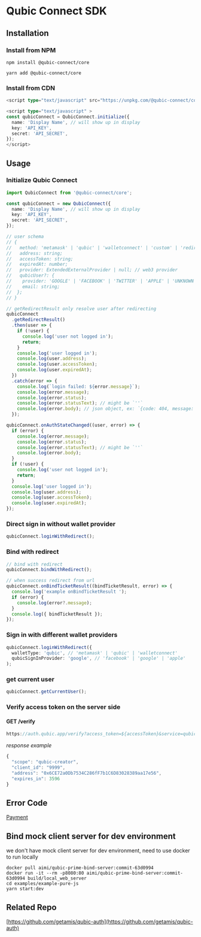 # Qubic Connect SDK

## Installation

### Install from NPM

```cli
npm install @qubic-connect/core
```

```cli
yarn add @qubic-connect/core
```

### Install from CDN

```ts
<script type="text/javascript" src="https://unpkg.com/@qubic-connect/core"></script>

<script type="text/javascript" >
const qubicConnect = QubicConnect.initialize({
  name: 'Display Name', // will show up in display
  key: 'API_KEY',
  secret: 'API_SECRET',
});
</script>
```

## Usage

### Initialize Qubic Connect

```ts
import QubicConnect from '@qubic-connect/core';

const qubicConnect = new QubicConnect({
  name: 'Display Name', // will show up in display
  key: 'API_KEY',
  secret: 'API_SECRET',
});

// user schema
// {
//   method: 'metamask' | 'qubic' | 'walletconnect' | 'custom' | 'redirect';
//   address: string;
//   accessToken: string;
//   expiredAt: number;
//   provider: ExtendedExternalProvider | null; // web3 provider
//   qubicUser?: {
//    provider: 'GOOGLE' | 'FACEBOOK' | 'TWITTER' | 'APPLE' | 'UNKNOWN';
//    email: string;
//  };
// }

// getRedirectResult only resolve user after redirecting
qubicConnect
  .getRedirectResult()
  .then(user => {
    if (!user) {
      console.log('user not logged in');
      return;
    }
    console.log('user logged in');
    console.log(user.address);
    console.log(user.accessToken);
    console.log(user.expiredAt);
  })
  .catch(error => {
    console.log(`login failed: ${error.message}`);
    console.log(error.message);
    console.log(error.status);
    console.log(error.statusText); // might be `''`
    console.log(error.body); // json object, ex: `{code: 404, message: 'resource not found'}`
  });

qubicConnect.onAuthStateChanged((user, error) => {
  if (error) {
    console.log(error.message);
    console.log(error.status);
    console.log(error.statusText); // might be `''`
    console.log(error.body);
  }
  if (!user) {
    console.log('user not logged in');
    return;
  }
  console.log('user logged in');
  console.log(user.address);
  console.log(user.accessToken);
  console.log(user.expiredAt);
});
```

### Direct sign in without wallet provider

```ts
qubicConnect.loginWithRedirect();
```

### Bind with redirect

```ts
// bind with redirect
qubicConnect.bindWithRedirect();

// when success redirect from url
qubicConnect.onBindTicketResult((bindTicketResult, error) => {
  console.log('example onBindTicketResult ');
  if (error) {
    console.log(error?.message);
  }
  console.log({ bindTicketResult });
});
```

### Sign in with different wallet providers

```ts
qubicConnect.loginWithRedirect({
  walletType: 'qubic', // 'metamask' | 'qubic' | 'walletconnect'
  qubicSignInProvider: 'google', // 'facebook' | 'google' | 'apple'
);
```

### get current user

```ts
qubicConnect.getCurrentUser();
```

### Verify access token on the server side

#### GET /verify

```ts
https://auth.qubic.app/verify?access_token=${accessToken}&service=qubic-creator
```

_response example_

```ts
{
  "scope": "qubic-creator",
  "client_id": "9999",
  "address": "0x6CE72a0Db7534C286fF7b1C6D83028389aa17e56",
  "expires_in": 3596
}
```

## Error Code

[Payment](packages/core/src/constants/errorCodes.ts)

## Bind mock client server for dev environment

we don't have mock client server for dev environment, need to use docker to run locally

```cli
docker pull aimi/qubic-prime-bind-server:commit-63d0994
docker run -it --rm -p8080:80 aimi/qubic-prime-bind-server:commit-63d0994 build/local_web_server
cd examples/example-pure-js
yarn start:dev
```

## Related Repo

[https://github.com/getamis/qubic-auth](https://github.com/getamis/qubic-auth)
